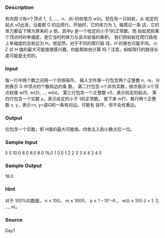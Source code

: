 
### Description
有向图 G有n个顶点 1,  2, …,  n，点i 的权值为 w(i)。现在有一只蚂蚁，从
给定的起点 v0出发，沿着图 G 的边爬行。开始时，它的体力为 1。每爬过一条
边，它的体力都会下降为原来的 ρ 倍，其中ρ 是一个给定的小于1的正常数。而
蚂蚁爬到某个顶点时的幸福度，是它当时的体力与该点权值的乘积。 
我们把蚂蚁在爬行路径上幸福度的总和记为 H。很显然，对于不同的爬行路
径，H 的值也可能不同。小 Z 对 H 值的最大可能值很感兴趣，你能帮助他计算
吗？注意，蚂蚁爬行的路径长度可能是无穷的。
### Input
每一行中两个数之间用一个空格隔开。 
输入文件第一行包含两个正整数 n,  m，分别表示 G 中顶点的个数和边的条
数。 
第二行包含 n个非负实数，依次表示 n个顶点权值 w(1), w(2), …, w(n)。 
第三行包含一个正整数 v0，表示给定的起点。 
第四行包含一个实数 ρ，表示给定的小于 1的正常数。 
接下来 m行，每行两个正整数 x, y，表示<x, y>是G的一条有向边。可能有
自环，但不会有重边。
### Output
仅包含一个实数，即 H值的最大可能值，四舍五入到小数点后一位。
### Sample Input
5 5 
10.0 8.0 8.0 8.0 15.0 
1 
0.5 
1 2 
2 3 
3 4 
4 2 
4 5 

### Sample Output
18.0 
### Hint
对于 100%的数据， n ≤ 100， m ≤ 1000， ρ ≤ 1 – 10^-6
， w(i) ≤ 100 (i = 1, 2, …, n)。
### Source
Day1
